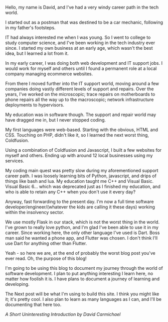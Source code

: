 Hello, my name is David, and
I've had a very windy career path in the tech world.

I started out as a postman that was destined to be a car mechanic, following in my father's footsteps.

IT had always interested me when I was young. So I went to college to study computer science, and I've been working in 
the tech industry ever since.
I started my own business at an early age, which wasn't the best idea, but I learned a lot from it.

In my early career, I was doing both web development and IT support jobs. I would work for myself and others until
I found a permanent role at a local company managing ecommerce websites.

From there I moved further into the IT support world, moving around a few companies doing
vastly different levels of support and repairs. Over the years, I've worked on the microscopic; trace 
repairs on motherboards to phone repairs all the way up to
the macroscopic; network infrastructure deployments to hypervisors.

My education was in software though. The support and repair world may have dragged me in, but I never stopped coding.

My first languages were web-based. Starting with the obvious, HTML and CSS. Touching on PHP, 
didn't like it, so I learned the next worst thing, Coldfusion.

Using a combination of Coldfusion and Javascript, I built a few websites for myself and others. Ending 
up with around 12 local businesses using my services.

My coding main quest was pretty slow during my aforementioned support career path. I was loosely learning 
bits of Python, javascript, and drips of things like bash and lua. My education taught me C++ 
and Visual Basic. Visual Basic 6... which was deprecated just as I finished 
my education, and who is able to retain any C++ when you don't use it every day?

Anyway, fast forwarding to the present day. I'm now a full time 
software developer/engineer/(whatever the kids are calling it these days) working within the insolvency sector.

We use mostly Flask in our stack, which is not the worst thing in the world. I've grown to really love python,
and I'm glad I've been able to use it in my career. Since working here, the only other language I've used is Dart.
Boss man said he wanted a phone app, and Flutter was chosen. I don't think I'll use Dart for anything other than Flutter.

Yeah - so here we are, at the end of probably the worst blog post you've ever read. Oh, the purpose of this blog!

I'm going to be using this blog to document my journey through the world of software development. I plan to put anything 
interesting I learn here, no matter how foolish it is. I have plans to document a journey of learning and developing.

The Next post will be what I'm using to build this site. I think you might like it; it's pretty cool. I also plan to learn
as many languages as I can, and I'll be documenting that here too.


_A Short Uninteresting Introduction by David Carmichael_